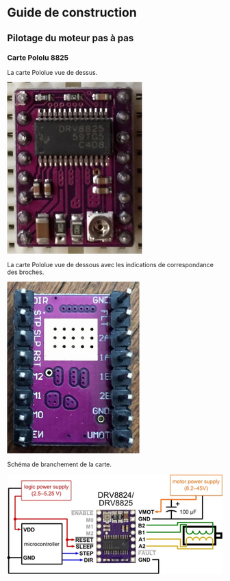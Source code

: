 # Guide de construction

## Pilotage du moteur pas à pas

### Carte Pololu 8825
La carte Pololue vue de dessus.

![Pololu8825-Top](./Pictures/Pololu8825-Top.jpg)

La carte Pololue vue de dessous avec les indications de correspondance des broches.

![Pololu8825-Below](./Pictures/Pololu8825-Below.jpg)

Schéma de branchement de la carte.

![Pololu8825-Wiring](./Pictures/Pololu8825-Wiring.jpg)

